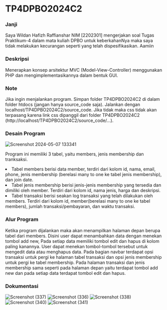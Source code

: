 <h1>TP4DPBO2024C2</h1>
<h3>Janji</h3>
Saya Wildan Hafizh Raffianshar NIM [2202301] mengerjakan soal Tugas Praktikum-4
dalam mata kuliah DPBO untuk keberkahanNya maka saya tidak melakukan kecurangan 
seperti yang telah dispesifikasikan. Aamiin

<h3>Deskripsi</h3>
Menerapkan konsep arsitektur MVC (Model-View-Controller) menggunakan PHP dan mengimplementasikannya dalam bentuk GUI. 

<h3>Note</h3>
Jika ingin menjalankan program. Simpan folder TP4DPBO2024C2 di dalam folder htdocs (jangan hanya source_code saja). Jalankan dengan localhost/TP4DPBO2024C2/source_code. Jika tidak maka css tidak akan terpasang karena link css dipanggil dari folder TP4DPBO2024C2 (http://localhost/TP4DPBO2024C2/source_code/...).

<h3>Desain Program</h3>

![Screenshot 2024-05-07 133341](https://github.com/WildanRaffians/TP4DPBO2024C2/assets/134181656/cb7af501-d394-49c0-92d3-00cabb5182f0)

Program ini memiliki 3 tabel, yaitu members, jenis membership dan tranksaksi.
<li>
  Tabel members berisi data member, terdiri dari kolom id, nama, email, phone, jenis membership (berelasi many to one ke tabel jenis membership), dan join date.
</li>
<li>
  Tabel jenis membership berisi jenis-jenis membership yang tersedia dan dimiliki oleh member. Terdiri dari kolom id, nama jenis, harga dan deskripsi.
</li>
<li>
  Tabel transaksi berisi seakan log transaksi yang telah dilakukan oleh members. Terdiri dari kolom id, member(berelasi many to one ke tabel members), jumlah transaksi/pembayaran, dan waktu transaksi.
</li>

<h3>Alur Program</h3>
Ketika program dijalankan maka akan menampilkan halaman depan berupa tabel dari members. Disini user dapat menambahkan data dengan menekan tombol add new, Pada setiap data memiliki tombol edit dan hapus di kolom paling kanannya. User dapat menekan tombol-tombol tersebut untuk mengedit data atau menghapus data. Pada bagian navbar terdapat opsi transaksi untuk pergi ke halaman tabel transaksi dan opsi jenis membership untuk pergi ke tabel membership. Pada halaman transaksi dan jenis membership sama seperti pada halaman depan yaitu terdapat tombol add new dan pada setiap data terdapat tombol edit dan hapus.

<h3>Dokumentasi</h3>

![Screenshot (337)](https://github.com/WildanRaffians/TP4DPBO2024C2/assets/134181656/fb29630c-3603-4971-91b0-b9378dce1fbf)
![Screenshot (336)](https://github.com/WildanRaffians/TP4DPBO2024C2/assets/134181656/15c85690-7142-4f70-be29-cfe0a49d6d01)
![Screenshot (338)](https://github.com/WildanRaffians/TP4DPBO2024C2/assets/134181656/650adce4-6396-4612-8140-6e5ccc225146)
![Screenshot (340)](https://github.com/WildanRaffians/TP4DPBO2024C2/assets/134181656/f1bb642f-0f96-432a-b213-1a3bbedb456e)
![Screenshot (341)](https://github.com/WildanRaffians/TP4DPBO2024C2/assets/134181656/8f119d91-a242-4d9d-b68a-7ee72e8fa9c8)
